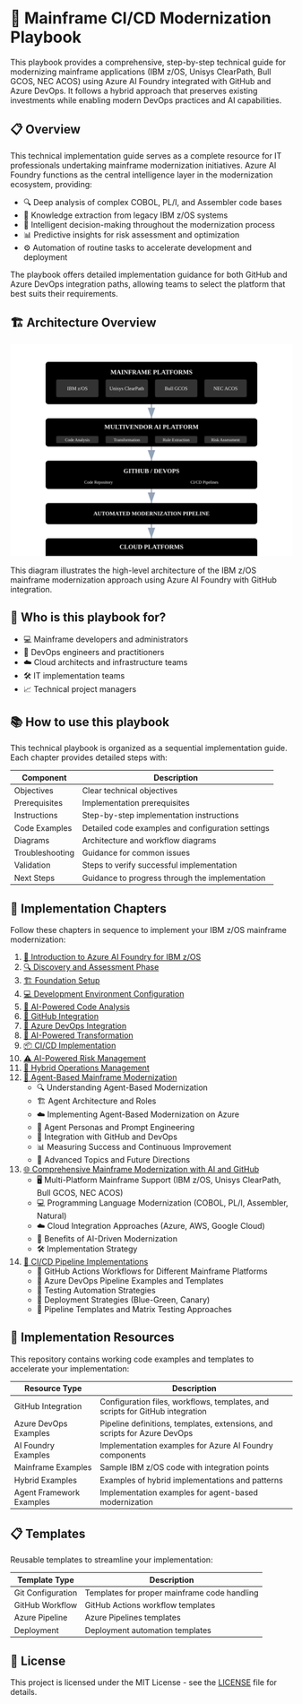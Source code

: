 # 🚀 Mainframe CI/CD Modernization Playbook

This playbook provides a comprehensive, step-by-step technical guide for modernizing mainframe applications (IBM z/OS, Unisys ClearPath, Bull GCOS, NEC ACOS) using Azure AI Foundry integrated with GitHub and Azure DevOps. It follows a hybrid approach that preserves existing investments while enabling modern DevOps practices and AI capabilities.

## 📋 Overview

This technical implementation guide serves as a complete resource for IT professionals undertaking mainframe modernization initiatives. Azure AI Foundry functions as the central intelligence layer in the modernization ecosystem, providing:

- 🔍 Deep analysis of complex COBOL, PL/I, and Assembler code bases
- 🧠 Knowledge extraction from legacy IBM z/OS systems
- 🤖 Intelligent decision-making throughout the modernization process
- 📊 Predictive insights for risk assessment and optimization
- ⚙️ Automation of routine tasks to accelerate development and deployment

The playbook offers detailed implementation guidance for both GitHub and Azure DevOps integration paths, allowing teams to select the platform that best suits their requirements.

## 🏗️ Architecture Overview

![Architecture Overview](images/architecture-overview.svg)

This diagram illustrates the high-level architecture of the IBM z/OS mainframe modernization approach using Azure AI Foundry with GitHub integration.

## 👥 Who is this playbook for?

- 💻 Mainframe developers and administrators
- 🔄 DevOps engineers and practitioners
- ☁️ Cloud architects and infrastructure teams
- 🛠️ IT implementation teams
- 📈 Technical project managers

## 📚 How to use this playbook

This technical playbook is organized as a sequential implementation guide. Each chapter provides detailed steps with:

| Component | Description |
|-----------|-------------|
| Objectives | Clear technical objectives |
| Prerequisites | Implementation prerequisites |
| Instructions | Step-by-step implementation instructions |
| Code Examples | Detailed code examples and configuration settings |
| Diagrams | Architecture and workflow diagrams |
| Troubleshooting | Guidance for common issues |
| Validation | Steps to verify successful implementation |
| Next Steps | Guidance to progress through the implementation |

## 📖 Implementation Chapters

Follow these chapters in sequence to implement your IBM z/OS mainframe modernization:

1. [🌟 Introduction to Azure AI Foundry for IBM z/OS](docs/01-introduction/README.md)
2. [🔍 Discovery and Assessment Phase](docs/02-discovery/README.md) 
3. [🏗️ Foundation Setup](docs/03-foundation/README.md)
4. [💻 Development Environment Configuration](docs/04-development-environment/README.md)
5. [🤖 AI-Powered Code Analysis](docs/05-code-analysis/README.md)
6. [🐙 GitHub Integration](docs/06-github-integration/README.md)
7. [🔄 Azure DevOps Integration](docs/07-azure-devops-integration/README.md)
8. [🧠 AI-Powered Transformation](docs/08-ai-transformation/README.md)
9. [📦 CI/CD Implementation](docs/09-cicd-implementation/README.md)
10. [⚠️ AI-Powered Risk Management](docs/10-risk-management/README.md)
11. [🔄 Hybrid Operations Management](docs/11-hybrid-operations/README.md)
12. [🤖 Agent-Based Mainframe Modernization](docs/12-agent-based-modernization/README.md)
    - 🔍 Understanding Agent-Based Modernization
    - 🏗️ Agent Architecture and Roles
    - ☁️ Implementing Agent-Based Modernization on Azure
    - 🧠 Agent Personas and Prompt Engineering
    - 🔄 Integration with GitHub and DevOps
    - 📊 Measuring Success and Continuous Improvement
    - 🔮 Advanced Topics and Future Directions
13. [🌐 Comprehensive Mainframe Modernization with AI and GitHub](docs/13-comprehensive-mainframe-modernization/README.md)
    - 🖥️ Multi-Platform Mainframe Support (IBM z/OS, Unisys ClearPath, Bull GCOS, NEC ACOS)
    - 💻 Programming Language Modernization (COBOL, PL/I, Assembler, Natural)
    - ☁️ Cloud Integration Approaches (Azure, AWS, Google Cloud)
    - 🧠 Benefits of AI-Driven Modernization
    - 🛠️ Implementation Strategy
14. [🔄 CI/CD Pipeline Implementations](docs/14-cicd-pipeline-implementations/README.md)
    - 🐙 GitHub Actions Workflows for Different Mainframe Platforms
    - 🔄 Azure DevOps Pipeline Examples and Templates
    - 🧪 Testing Automation Strategies
    - 🚀 Deployment Strategies (Blue-Green, Canary)
    - 🔧 Pipeline Templates and Matrix Testing Approaches

## 🧰 Implementation Resources

This repository contains working code examples and templates to accelerate your implementation:

| Resource Type | Description |
|---------------|-------------|
| GitHub Integration | Configuration files, workflows, templates, and scripts for GitHub integration |
| Azure DevOps Examples | Pipeline definitions, templates, extensions, and scripts for Azure DevOps |
| AI Foundry Examples | Implementation examples for Azure AI Foundry components |
| Mainframe Examples | Sample IBM z/OS code with integration points |
| Hybrid Examples | Examples of hybrid implementations and patterns |
| Agent Framework Examples | Implementation examples for agent-based modernization |

## 📋 Templates

Reusable templates to streamline your implementation:

| Template Type | Description |
|---------------|-------------|
| Git Configuration | Templates for proper mainframe code handling |
| GitHub Workflow | GitHub Actions workflow templates |
| Azure Pipeline | Azure Pipelines templates |
| Deployment | Deployment automation templates |

## 📄 License

This project is licensed under the MIT License - see the [LICENSE](LICENSE) file for details.